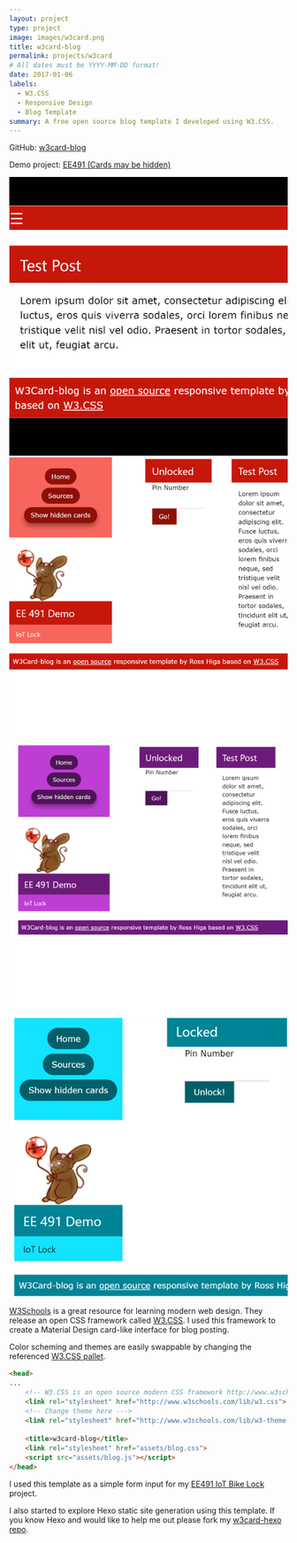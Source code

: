 ```yaml
---
layout: project
type: project
image: images/w3card.png
title: w3card-blog
permalink: projects/w3card
# All dates must be YYYY-MM-DD format!
date: 2017-01-06
labels:
  - W3.CSS
  - Responsive Design
  - Blog Template
summary: A free open source blog template I developed using W3.CSS.
---
```

GitHub: [w3card-blog](https://github.com/rosshiga/w3card-blog)

Demo project: [EE491 (Cards may be hidden)](https://demo.rosshiga.com)

<div class="ui small rounded images">
  <img class="ui image" src="../images/w3-mobile.png">
  <img class="ui image" src="../images/w3-red.png">
  <img class="ui image" src="../images/w3-purp.png">
  <img class="ui image" src="../images/w3card.png">
</div>

[W3Schools](https://www.w3schools.com) is a great resource for learning modern web design.
They release an open CSS framework called [W3.CSS](https://www.w3schools.com/w3css/default.asp).
I used this framework to create a Material Design card-like interface for blog posting.

Color scheming and themes are easily swappable by changing the referenced [W3.CSS pallet](https://www.w3schools.com/w3css/w3css_color_themes.asp). 
```html
<head>
...
    <!-- W3.CSS is an open source modern CSS framework http://www.w3schools.com/w3css/-->
    <link rel="stylesheet" href="http://www.w3schools.com/lib/w3.css">
    <!-- Change theme here ---> 
    <link rel="stylesheet" href="http://www.w3schools.com/lib/w3-theme-green.css">

    <title>w3card-blog</title>
    <link rel="stylesheet" href="assets/blog.css">
    <script src="assets/blog.js"></script>
</head>
```

I used this template as a simple form input for my [EE491 IoT Bike Lock](https://github.com/rosshiga/EE491_IoT) project.

I also started to explore Hexo static site generation using this template. If you know Hexo and would like to help me out please fork my [w3card-hexo repo](https://github.com/rosshiga/w3card-hexo).